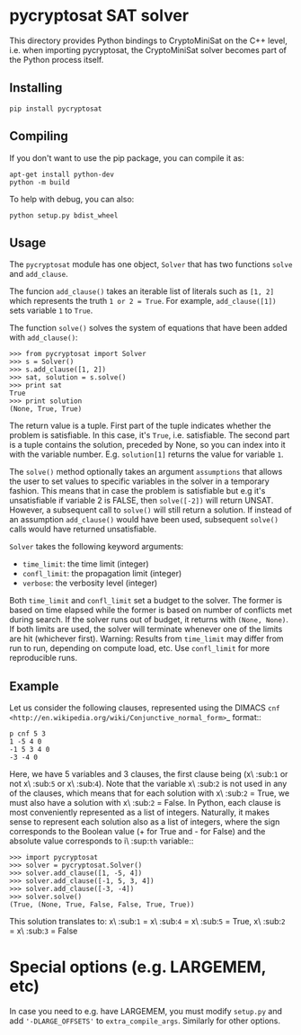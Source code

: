 # pycryptosat SAT solver

This directory provides Python bindings to CryptoMiniSat on the C++ level,
i.e. when importing pycryptosat, the CryptoMiniSat solver becomes part of the
Python process itself.

## Installing

```
pip install pycryptosat
```

## Compiling
If you don't want to use the pip package, you can compile it as:

```
apt-get install python-dev
python -m build
```

To help with debug, you can also:
```
python setup.py bdist_wheel
```

## Usage

The `pycryptosat` module has one object, `Solver` that has two functions
`solve` and `add_clause`.

The funcion `add_clause()` takes an iterable list of literals such as
`[1, 2]` which represents the truth `1 or 2 = True`. For example,
`add_clause([1])` sets variable `1` to `True`.

The function `solve()` solves the system of equations that have been added
with `add_clause()`:

```
>>> from pycryptosat import Solver
>>> s = Solver()
>>> s.add_clause([1, 2])
>>> sat, solution = s.solve()
>>> print sat
True
>>> print solution
(None, True, True)
```

The return value is a tuple. First part of the tuple indicates whether the
problem is satisfiable. In this case, it's `True`, i.e. satisfiable. The second
part is a tuple contains the solution, preceded by None, so you can index into
it with the variable number. E.g. `solution[1]` returns the value for
variable `1`.

The `solve()` method optionally takes an argument `assumptions` that
allows the user to set values to specific variables in the solver in a temporary
fashion. This means that in case the problem is satisfiable but e.g it's
unsatisfiable if variable 2 is FALSE, then `solve([-2])` will return
UNSAT. However, a subsequent call to `solve()` will still return a solution.
If instead of an assumption `add_clause()` would have been used, subsequent
`solve()` calls would have returned unsatisfiable.

`Solver` takes the following keyword arguments:
  * `time_limit`: the time limit (integer)
  * `confl_limit`: the propagation limit (integer)
  * `verbose`: the verbosity level (integer)

Both `time_limit` and `confl_limit` set a budget to the solver. The former is based on time elapsed while the former is based on number of conflicts met during search. If the solver runs out of budget, it returns with `(None, None)`. If both limits are used, the solver will terminate whenever one of the limits are hit (whichever first). Warning: Results from `time_limit` may differ from run to run, depending on compute load, etc. Use `confl_limit` for more reproducible runs.

## Example

Let us consider the following clauses, represented using
the DIMACS `cnf <http://en.wikipedia.org/wiki/Conjunctive_normal_form>`_
format::

```
p cnf 5 3
1 -5 4 0
-1 5 3 4 0
-3 -4 0
```

Here, we have 5 variables and 3 clauses, the first clause being
(x\ :sub:`1`  or not x\ :sub:`5` or x\ :sub:`4`).
Note that the variable x\ :sub:`2` is not used in any of the clauses,
which means that for each solution with x\ :sub:`2` = True, we must
also have a solution with x\ :sub:`2` = False.  In Python, each clause is
most conveniently represented as a list of integers.  Naturally, it makes
sense to represent each solution also as a list of integers, where the sign
corresponds to the Boolean value (+ for True and - for False) and the
absolute value corresponds to i\ :sup:`th` variable::

```
>>> import pycryptosat
>>> solver = pycryptosat.Solver()
>>> solver.add_clause([1, -5, 4])
>>> solver.add_clause([-1, 5, 3, 4])
>>> solver.add_clause([-3, -4])
>>> solver.solve()
(True, (None, True, False, False, True, True))
```

This solution translates to: x\ :sub:`1` = x\ :sub:`4` = x\ :sub:`5` = True,
x\ :sub:`2` = x\ :sub:`3` = False

# Special options (e.g. LARGEMEM, etc)

In case you need to e.g. have LARGEMEM, you must modify `setup.py` and add `'-DLARGE_OFFSETS'` to `extra_compile_args`. Similarly for other options.
